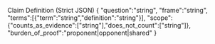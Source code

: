 Claim Definition (Strict JSON)
{
  "question":"string",
  "frame":"string",
  "terms":[{"term":"string","definition":"string"}],
  "scope":{"counts_as_evidence":["string"],"does_not_count":["string"]},
  "burden_of_proof":"proponent|opponent|shared"
}
